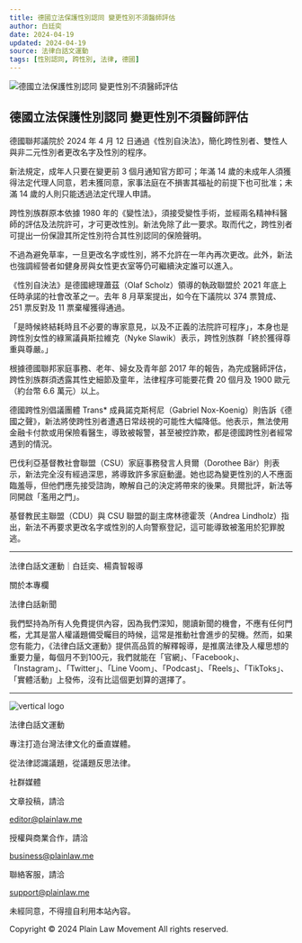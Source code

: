```yaml
---
title: 德國立法保護性別認同 變更性別不須醫師評估
author: 白廷奕
date: 2024-04-19
updated: 2024-04-19
source: 法律白話文運動
tags: [性別認同, 跨性別, 法律, 德國]
---
```


![德國立法保護性別認同 變更性別不須醫師評估](https://images.ctfassets.net/3jfbqsyeg8et/1LEWMFlUVy9JzwdXj9iIhK/b33693164ddba3ca95fc700907c10cca/__________20230118_195911_1.jpg?w=88&h=88&fl=progressive&q=100&fm=jpg)

## 德國立法保護性別認同 變更性別不須醫師評估

德國聯邦議院於 2024 年 4 月 12 日通過《性別自決法》，簡化跨性別者、雙性人與非二元性別者更改名字及性別的程序。

新法規定，成年人只要在變更前 3 個月通知官方即可；年滿 14 歲的未成年人須獲得法定代理人同意，若未獲同意，家事法庭在不損害其福祉的前提下也可批准；未滿 14 歲的人則只能透過法定代理人申請。

跨性別族群原本依據 1980 年的《變性法》，須接受變性手術，並經兩名精神科醫師的評估及法院許可，才可更改性別。新法免除了此一要求。取而代之，跨性別者可提出一份保證其所定性別符合其性別認同的保險聲明。

不過為避免草率，一旦更改名字或性別，將不允許在一年內再次更改。此外，新法也強調經營者如健身房與女性更衣室等仍可繼續決定誰可以進入。

《性別自決法》是德國總理蕭茲（Olaf Scholz）領導的執政聯盟於 2021 年底上任時承諾的社會改革之一。去年 8 月草案提出，如今在下議院以 374 票贊成、251 票反對及 11 票棄權獲得通過。

「是時候終結耗時且不必要的專家意見，以及不正義的法院許可程序」，本身也是跨性別女性的綠黨議員斯拉維克（Nyke Slawik）表示，跨性別族群「終於獲得尊重與尊嚴。」

根據德國聯邦家庭事務、老年、婦女及青年部 2017 年的報告，為完成醫師評估，跨性別族群須透露其性史細節及童年，法律程序可能要花費 20 個月及 1900 歐元（約台幣 6.6 萬元）以上。

德國跨性別倡議團體 Trans\* 成員諾克斯柯尼（Gabriel Nox-Koenig）則告訴《德國之聲》，新法將使跨性別者遭遇日常歧視的可能性大幅降低。他表示，無法使用金融卡付款或用保險看醫生，導致被報警，甚至被控詐欺，都是德國跨性別者經常遇到的情況。

巴伐利亞基督教社會聯盟（CSU）家庭事務發言人貝爾（Dorothee Bär）則表示，新法完全沒有經過深思，將導致許多家庭動盪。她也認為變更性別的人不應面臨羞辱，但他們應先接受諮詢，瞭解自己的決定將帶來的後果。貝爾批評，新法等同開啟「濫用之門」。

基督教民主聯盟（CDU）與 CSU 聯盟的副主席林德霍茨（Andrea Lindholz）指出，新法不再要求更改名字或性別的人向警察登記，這可能導致被濫用於犯罪脫逃。

---

法律白話文運動｜白廷奕、楊貴智報導

關於本專欄

法律白話新聞

我們堅持為所有人免費提供內容，因為我們深知，閱讀新聞的機會，不應有任何門檻，尤其是當人權議題備受矚目的時候，這常是推動社會進步的契機。然而，如果您有能力，《法律白話文運動》提供高品質的解釋報導，是推廣法律及人權思想的重要力量，每個月不到100元，我們就能在「官網」、「Facebook」、「Instagram」、「Twitter」、「Line Voom」、「Podcast」、「Reels」、「TikToks」、「實體活動」上發佈，沒有比這個更划算的選擇了。

---

![vertical logo](https://static/ca618dc2541201067eb5d267fbdea21e/352f8/logo_vertical.png)

法律白話文運動

專注打造台灣法律文化的垂直媒體。

從法律認識議題，從議題反思法律。

社群媒體

文章投稿，請洽

[editor@plainlaw.me](mailto:editor@plainlaw.me)

授權與商業合作，請洽

[business@plainlaw.me](mailto:business@plainlaw.me)

聯絡客服，請洽

[support@plainlaw.me](mailto:support@plainlaw.me)

未經同意，不得擅自利用本站內容。

Copyright © 2024 Plain Law Movement All rights reserved.